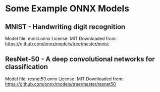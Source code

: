 # Some Example ONNX Models

## MNIST - Handwriting digit recognition

Model file: mnist.onnx
License: MIT
Downloaded from: <https://github.com/onnx/models/tree/master/mnist>

## ResNet-50 - A deep convolutional networks for classification

Model file: resnet50.onnx
License: MIT
Downloaded from: <https://github.com/onnx/models/tree/master/resnet50>
